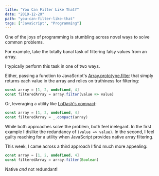 ```yaml
---
title: "You Can Filter Like That?"
date: "2019-12-20"
path: "you-can-filter-like-that"
tags: ["JavaScript", "Programming"]
---
```


One of the joys of programming is stumbling across novel ways to solve common problems.

For example, take the totally banal task of filtering falsy values from an array.

I typically perform this task in one of two ways.

Either, passing a function to JavaScript's [Array.prototype.filter](https://developer.mozilla.org/en-US/docs/Web/JavaScript/Reference/Global_Objects/Array/filter) that simply returns each value in the array and relies on truthiness for filtering:

```javascript
const array = [1, 2, undefined, 4]
const filteredArray = array.filter(value => value)
```

Or, leveraging a utility like [LoDash's compact](https://lodash.com/docs/4.17.15#compact):

```javascript
const array = [1, 2, undefined, 4]
const filteredArray = _.compact(array)
```

While both approaches solve the problem, both feel inelegant. In the first example I dislike the redundancy of `(value => value)`. In the second, I feel guilty reaching for a utility when JavaScript provides native array filtering.

This week, I came across a third approach I find much more appealing:

```javascript
const array = [1, 2, undefined, 4]
const filteredArray = array.filter(Boolean)
```

Native _and_ not redundant!

